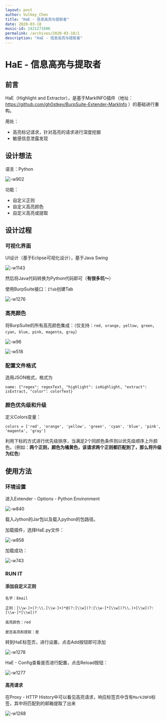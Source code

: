 ```yaml
---
layout: post
author: Vulkey_Chen
title: "HaE - 信息高亮与提取者"
date: 2020-03-18
music-id: 1421271606
permalink: /archives/2020-03-18/1
description: "HaE - 信息高亮与提取者"
---
```


# HaE - 信息高亮与提取者

## 前言

HaE（Highlight and Extractor），是基于MarkINFO插件（地址：https://github.com/gh0stkey/BurpSuite-Extender-MarkInfo ）的基础进行重构。

用处：
- 高亮标记请求，针对高亮的请求进行深度挖掘
- 敏感信息泄露发现

## 设计想法

语言：Python

![-w902](https://vulkey.oss-cn-hangzhou.aliyuncs.com/2020-03-18/15845160387850.jpg)

功能：
- 自定义正则
- 自定义高亮颜色
- 自定义高亮或提取

## 设计过程

### 可视化界面

UI设计（基于Eclipse可视化设计），基于Java Swing

![-w1143](https://vulkey.oss-cn-hangzhou.aliyuncs.com/2020-03-18/15845162741518.jpg)

然后将Java代码转换为Python代码即可（**有很多坑～**）

使用BurpSuite接口：`ITab`创建Tab

![-w1276](https://vulkey.oss-cn-hangzhou.aliyuncs.com/2020-03-18/15845160114052.jpg)

### 高亮颜色

将BurpSuite的所有高亮颜色集成：（仅支持：`red, orange, yellow, green, cyan, blue, pink, magenta, gray`）

![-w96](https://vulkey.oss-cn-hangzhou.aliyuncs.com/2020-03-18/15844769689459.jpg)

![-w518](https://vulkey.oss-cn-hangzhou.aliyuncs.com/2020-03-18/15845164967615.jpg)

### 配置文件格式

选用JSON格式，格式为

```
name: {"regex": regexText, "highlight": isHighlight, "extract": isExtract, "color": colorText}
```

### 颜色优先级和升级

定义Colors变量：

`colors = ['red', 'orange', 'yellow', 'green', 'cyan', 'blue', 'pink', 'magenta', 'gray']`

利用下标的方式进行优先级排序，当满足2个同颜色条件则以优先级顺序上升颜色。（例如：**两个正则，颜色为橘黄色，该请求两个正则都匹配到了，那么将升级为红色**）

## 使用方法

### 环境设置

进入Extender - Options - Python Environment

![-w840](https://vulkey.oss-cn-hangzhou.aliyuncs.com/2020-03-18/15845168078333.jpg)

载入Jython的Jar包以及载入python的包路径。

加载插件，选择HaE.py文件：

![-w858](https://vulkey.oss-cn-hangzhou.aliyuncs.com/2020-03-18/15845168915243.jpg)

加载成功：

![-w743](https://vulkey.oss-cn-hangzhou.aliyuncs.com/2020-03-18/15845169108559.jpg)


### RUN IT

#### 添加自定义正则

```
名字：Email

正则：[\\w-]+(?:\\.[\\w-]+)*@(?:[\\w](?:[\\w-]*[\\w])?\\.)+[\\w](?:[\\w-]*[\\w])?

高亮颜色：red

是否高亮和提取：是
```

转到HaE标签页，进行设置，点击Add按钮即可添加

![-w1278](https://vulkey.oss-cn-hangzhou.aliyuncs.com/2020-03-18/15845171413470.jpg)

HaE - Config查看是否进行配置，点击Reload按钮：

![-w1277](https://vulkey.oss-cn-hangzhou.aliyuncs.com/2020-03-18/15845172203307.jpg)

#### 高亮请求

在Proxy - HTTP History中可以看见高亮请求，响应标签页中含有`MarkINFO`标签，其中将匹配到的邮箱提取了出来

![-w1268](https://vulkey.oss-cn-hangzhou.aliyuncs.com/2020-03-18/15845175423506.jpg)

